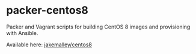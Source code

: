 # packer-centos8

Packer and Vagrant scripts for building CentOS 8 images and provisioning with Ansible.

Available here: [jakemalley/centos8](https://app.vagrantup.com/jakemalley/boxes/centos8)
